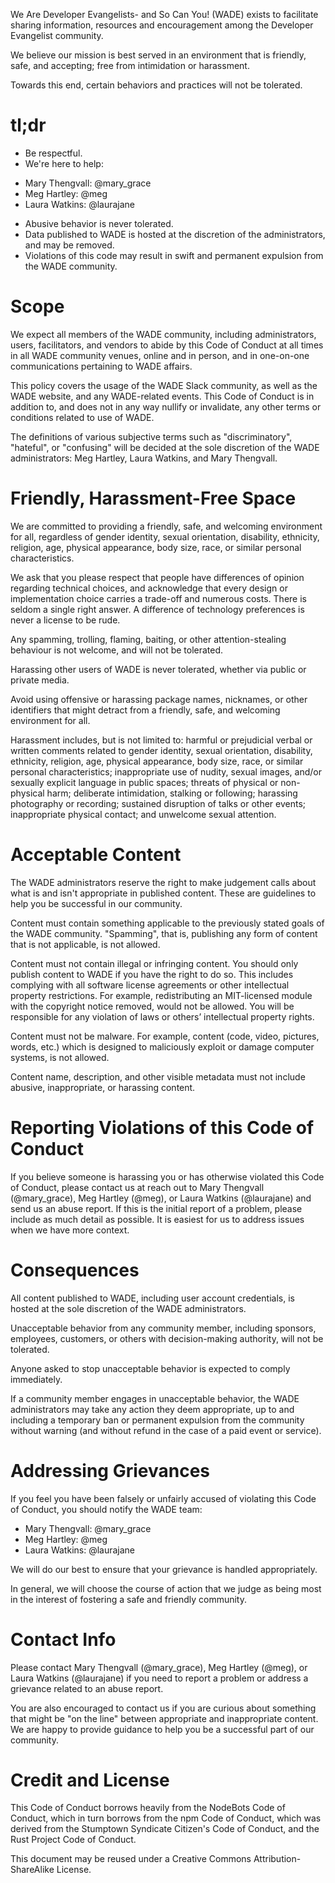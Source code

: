 We Are Developer Evangelists- and So Can You! (WADE) exists to facilitate sharing information, resources and encouragement among the Developer Evangelist community.

We believe our mission is best served in an environment that is friendly, safe, and accepting; free from intimidation or harassment.

Towards this end, certain behaviors and practices will not be tolerated.

# tl;dr
* Be respectful.
* We're here to help: 
- Mary Thengvall: @mary_grace
- Meg Hartley: @meg
- Laura Watkins: @laurajane
* Abusive behavior is never tolerated.
* Data published to WADE is hosted at the discretion of the administrators, and may be removed.
* Violations of this code may result in swift and permanent expulsion from the WADE community.

# Scope
We expect all members of the WADE community, including administrators, users, facilitators, and vendors to abide by this Code of Conduct at all times in all WADE community venues, online and in person, and in one-on-one communications pertaining to WADE affairs.

This policy covers the usage of the WADE Slack community, as well as the WADE website, and any WADE-related events. 
This Code of Conduct is in addition to, and does not in any way nullify or invalidate, any other terms or conditions related to use of WADE.

The definitions of various subjective terms such as "discriminatory", "hateful", or "confusing" will be decided at the sole discretion of the WADE administrators: Meg Hartley, Laura Watkins, and Mary Thengvall.

# Friendly, Harassment-Free Space
We are committed to providing a friendly, safe, and welcoming environment for all, regardless of gender identity, sexual orientation, disability, ethnicity, religion, age, physical appearance, body size, race, or similar personal characteristics.

We ask that you please respect that people have differences of opinion regarding technical choices, and acknowledge that every design or implementation choice carries a trade-off and numerous costs. There is seldom a single right answer. A difference of technology preferences is never a license to be rude.

Any spamming, trolling, flaming, baiting, or other attention-stealing behaviour is not welcome, and will not be tolerated.

Harassing other users of WADE is never tolerated, whether via public or private media.

Avoid using offensive or harassing package names, nicknames, or other identifiers that might detract from a friendly, safe, and welcoming environment for all.

Harassment includes, but is not limited to: harmful or prejudicial verbal or written comments related to gender identity, sexual orientation, disability, ethnicity, religion, age, physical appearance, body size, race, or similar personal characteristics; inappropriate use of nudity, sexual images, and/or sexually explicit language in public spaces; threats of physical or non-physical harm; deliberate intimidation, stalking or following; harassing photography or recording; sustained disruption of talks or other events; inappropriate physical contact; and unwelcome sexual attention.

# Acceptable Content
The WADE administrators reserve the right to make judgement calls about what is and isn't appropriate in published content. These are guidelines to help you be successful in our community.

Content must contain something applicable to the previously stated goals of the WADE community. "Spamming", that is, publishing any form of content that is not applicable, is not allowed.

Content must not contain illegal or infringing content. You should only publish content to WADE if you have the right to do so. This includes complying with all software license agreements or other intellectual property restrictions. For example, redistributing an MIT-licensed module with the copyright notice removed, would not be allowed. You will be responsible for any violation of laws or others’ intellectual property rights.

Content must not be malware. For example, content (code, video, pictures, words, etc.) which is designed to maliciously exploit or damage computer systems, is not allowed.

Content name, description, and other visible metadata must not include abusive, inappropriate, or harassing content.

# Reporting Violations of this Code of Conduct
If you believe someone is harassing you or has otherwise violated this Code of Conduct, please contact us at reach out to Mary Thengvall (@mary_grace), Meg Hartley (@meg), or Laura Watkins (@laurajane) and send us an abuse report. If this is the initial report of a problem, please include as much detail as possible. It is easiest for us to address issues when we have more context.

# Consequences
All content published to WADE, including user account credentials, is hosted at the sole discretion of the WADE administrators.

Unacceptable behavior from any community member, including sponsors, employees, customers, or others with decision-making authority, will not be tolerated.

Anyone asked to stop unacceptable behavior is expected to comply immediately.

If a community member engages in unacceptable behavior, the WADE administrators may take any action they deem appropriate, up to and including a temporary ban or permanent expulsion from the community without warning (and without refund in the case of a paid event or service).

# Addressing Grievances
If you feel you have been falsely or unfairly accused of violating this Code of Conduct, you should notify the WADE team:
- Mary Thengvall: @mary_grace
- Meg Hartley: @meg
- Laura Watkins: @laurajane

We will do our best to ensure that your grievance is handled appropriately.

In general, we will choose the course of action that we judge as being most in the interest of fostering a safe and friendly community.

# Contact Info
Please contact Mary Thengvall (@mary_grace), Meg Hartley (@meg), or Laura Watkins (@laurajane) if you need to report a problem or address a grievance related to an abuse report.

You are also encouraged to contact us if you are curious about something that might be "on the line" between appropriate and inappropriate content. We are happy to provide guidance to help you be a successful part of our community.

# Credit and License
This Code of Conduct borrows heavily from the NodeBots Code of Conduct, which in turn borrows from the npm Code of Conduct, which was derived from the Stumptown Syndicate Citizen's Code of Conduct, and the Rust Project Code of Conduct.

This document may be reused under a Creative Commons Attribution-ShareAlike License.
